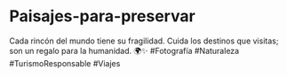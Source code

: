 # Paisajes-para-preservar
Cada rincón del mundo tiene su fragilidad. Cuida los destinos que visitas; son un regalo para la humanidad. 🌍✨ #Fotografía #Naturaleza #TurismoResponsable #Viajes
